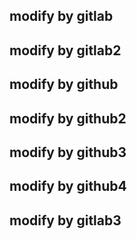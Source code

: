## modify by gitlab
## modify by gitlab2
## modify by github
## modify by github2
## modify by github3
## modify by github4

## modify by gitlab3
